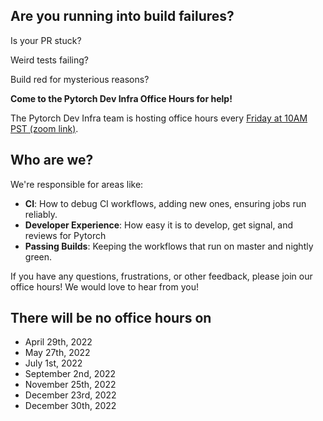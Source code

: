 ## Are you running into build failures? 

Is your PR stuck?

Weird tests failing?

Build red for mysterious reasons?

**Come to the Pytorch Dev Infra Office Hours for help!**
 
The Pytorch Dev Infra team is hosting office hours every [Friday at 10AM PST (zoom link)](https://fb.zoom.us/j/97659913934?pwd=cmxlcEgxNmZJckd2dTBUVWdRZkY3Zz09). 


## Who are we? 

We're responsible for areas like:
- **CI**: How to debug CI workflows, adding new ones, ensuring jobs run reliably.
- **Developer Experience**: How easy it is to develop, get signal, and reviews for Pytorch
- **Passing Builds**: Keeping the workflows that run on master and nightly green.

If you have any questions, frustrations, or other feedback, please join our office hours!  We would love to hear from you!

## There will be no office hours on
- April 29th, 2022
- May 27th, 2022
- July 1st, 2022
- September 2nd, 2022
- November 25th, 2022
- December 23rd, 2022
- December 30th, 2022